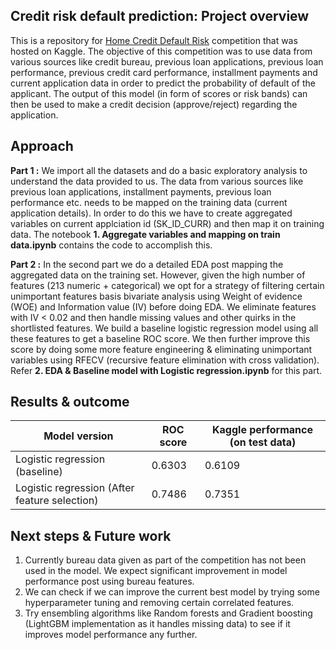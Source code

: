 ## Credit risk default prediction: Project overview
This is a repository for [Home Credit Default Risk](https://www.kaggle.com/c/home-credit-default-risk) competition that was hosted on Kaggle. The objective of this competition was to use data from various sources like credit bureau, previous loan applications, previous loan performance, previous credit card performance, installment payments and current application data in order to predict the probability of default of the applicant. The output of this model (in form of scores or risk bands) can then be used to make a credit decision (approve/reject) regarding the application.

## Approach
**Part 1 :** We import all the datasets and do a basic exploratory analysis to understand the data provided to us. The data from various sources like previous loan applications, installment payments, previous loan performance etc. needs to be mapped on the training data (current application details). In order to do this we have to create aggregated variables on current applciation id (SK_ID_CURR) and then map it on training data. The notebook **1. Aggregate variables and mapping on train data.ipynb** contains the code to accomplish this.

**Part 2 :** In the second part we do a detailed EDA post mapping the aggregated data on the training set. However, given the high number of features (213 numeric + categorical) we opt for a strategy of filtering certain unimportant features basis bivariate analysis using Weight of evidence (WOE) and Information value (IV) before doing EDA. We eliminate features with IV < 0.02 and then handle missing values and other quirks in the shortlisted features. We build a baseline logistic regression model using all these features to get a baseline ROC score. We then further improve this score by doing some more feature engineering & eliminating unimportant variables using RFECV (recursive feature elimination with cross validation). Refer **2. EDA & Baseline model with Logistic regression.ipynb** for this part.

## Results & outcome
| Model version | ROC score | Kaggle performance (on test data) |
| ------------- | ----------- | ----------------- |
| Logistic regression (baseline) | 0.6303 | 0.6109 |
| Logistic regression (After feature selection) | 0.7486 | 0.7351 |

## Next steps & Future work
1. Currently bureau data given as part of the competition has not been used in the model. We expect significant improvement in model performance post using bureau features.
2. We can check if we can improve the current best model by trying some hyperparameter tuning and removing certain correlated features.
3. Try ensembling algorithms like Random forests and Gradient boosting (LightGBM implementation as it handles missing data) to see if it improves model performance any further.
